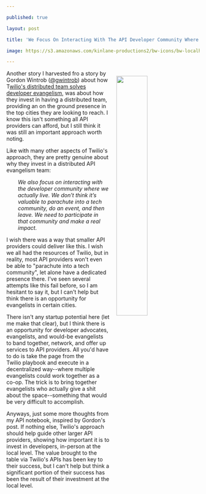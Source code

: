 ---
published: true
layout: post
title: 'We Focus On Interacting With The API Developer Community Where They Live'
image: https://s3.amazonaws.com/kinlane-productions2/bw-icons/bw-localhost.png
---

<p><img style="padding: 15px;" src="https://s3.amazonaws.com/kinlane-productions2/bw-icons/bw-localhost.png" alt="" width="40%" align="right" />
<p>Another story I harvested fro&nbsp;<span>a story&nbsp;by Gordon Wintrob (</span><a href="https://twitter.com/gwintrob">@gwintrob</a><span>) about how T</span><a href="https://getputpost.co/how-twilios-distributed-team-solves-developer-evangelism-c6bdb1a19212#.wmhz62h57">wilio's distributed team solves developer&nbsp;</a><a href="https://getputpost.co/how-twilios-distributed-team-solves-developer-evangelism-c6bdb1a19212#.wmhz62h57">evangelism</a>, was about how they invest in having a distributed team, providing an on the ground presence in the top cities they are looking to reach. I know this isn't something all API providers can afford, but I still think it was still an important approach worth noting.
<p>Like with many other aspects of Twilio's approach, they are pretty genuine about why they invest in a distributed API evangelism team:
<p style="padding-left: 30px;"><em>We also focus on interacting with the developer community where we actually live. We don&rsquo;t think it&rsquo;s valuable to parachute into a tech community, do an event, and then leave. We need to participate in that community and make a real impact.&nbsp;</em>
<p>I wish there was a way that smaller API providers could deliver like this. I wish we all had the resources of Twilio, but in reality, most API providers won't even be able to "parachute into a tech community", let alone have a dedicated presence there. I've seen several attempts like this fail before, so I am hesitant to say it, but I can't help but think there is an opportunity for evangelists in certain cities.
<p>There isn't any startup potential here (let me make that clear), but I think there is an opportunity for developer advocates, evangelists, and would-be evangelists to band together, network, and offer up services to API providers. All you'd have to do is take the page from the Twilio&nbsp;playbook&nbsp;and execute in a decentralized way--where multiple evangelists could work together as a co-op. The trick is to bring together evangelists who actually give a shit about the space--something that would be very difficult to accomplish.
<p>Anyways, just some more thoughts from my API notebook, inspired by Gordon's post. If nothing else, Twilio's approach should help guide other larger API providers, showing how important it is to invest in developers, in-person at the local level. The value brought to the table via Twilio's APIs has been key to their success, but I can't help but think a significant portion of their success has been the result of their investment at the local level.

